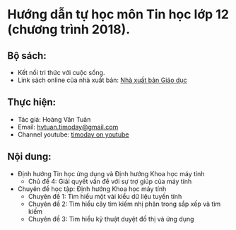 # Hướng dẫn tự học môn Tin học lớp 12 (chương trình 2018).

## Bộ sách:
* Kết nối tri thức với cuộc sống.
* Link sách online của nhà xuất bản: [Nhà xuất bản Giáo dục](https://taphuan.nxbgd.vn/#/)

## Thực hiện:
* Tác giả: Hoàng Văn Tuân
* Email: hvtuan.timoday@gmail.com
* Channel youtube: [timoday on youtube](https://www.youtube.com/@timoday)

## Nội dung:
* Định hướng Tin học ứng dụng và Định hướng Khoa học máy tính
    * Chủ đề 4: Giải quyết vấn đề với sự trợ giúp của máy tính
* Chuyên đề học tập: Định hướng Khoa học máy tính
    * Chuyên đề 1: Tìm hiểu một vài kiểu dữ liệu tuyến tính
    * Chuyên đề 2: Tìm hiểu cây tìm kiếm nhị phân trong sắp xếp và tìm kiếm
    * Chuyên đề 3: Tìm hiểu kỹ thuật duyệt đồ thị và ứng dụng
